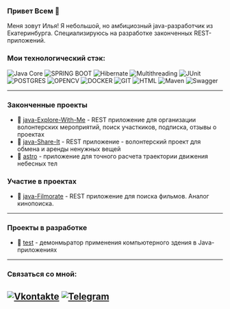 ### Привет Всем 👋

Меня зовут Илья!
Я небольшой, но амбициозный java-разработчик из Екатеринбурга.
Специализируюсь на разработке законченных REST-приложений.

### Мои технологический стэк:


![Java Core](https://img.shields.io/badge/-Java-003f5c?style=for-the-badge&logo=appveyor) ![SPRING BOOT](https://img.shields.io/badge/-SPRING_BOOT-003f5c?style=for-the-badge&logo=appveyor) ![Hibernate](https://img.shields.io/badge/-Hibernate-003f5c?style=for-the-badge&logo=appveyor) ![Multithreading](https://img.shields.io/badge/-Multithreading-003f5c?style=for-the-badge&logo=appveyor) ![JUnit](https://img.shields.io/badge/-JUnit-003f5c?style=for-the-badge&logo=appveyor) ![POSTGRES](https://img.shields.io/badge/-POSTGRES-003f5c?style=for-the-badge&logo=appveyor) ![OPENCV](https://img.shields.io/badge/-OpenCV-003f5c?style=for-the-badge&logo=opencv) ![DOCKER](https://img.shields.io/badge/-DOCKER-003f5c?style=for-the-badge&logo=docker) ![GIT](https://img.shields.io/badge/-GIT-003f5c?style=for-the-badge&logo=git) ![HTML](https://img.shields.io/badge/-HTML-003f5c?style=for-the-badge&logo=appveyor) ![Maven](https://img.shields.io/badge/apache_maven-C71A36?style=for-the-badge&logo=apachemaven&logoColor=white)
![Swagger](https://img.shields.io/badge/Swagger-85EA2D?style=for-the-badge&logo=Swagger&logoColor=white)

---
### Законченные проекты

- :balloon:  [java-Explore-With-Me](https://github.com/devShurakov/java-Explore-With-Me) - REST приложение для организации волонтерских мероприятий, поиск участкиков, подписка, отзывы о проектах
- :balloon:  [java-Share-It](https://github.com/ism-ektb/java-shareit) - REST приложение - волонтерский проект для обмена и аренды ненужных вещей
- :balloon:  [astro](https://github.com/ism-ektb/astro) - приложение для точного расчета траектории движения небесных тел

### Участие в проектах

- :balloon:  [java-Filmorate](https://github.com/PetrovEgorVladimirovich1/java-filmorate) - REST приложение для поиска фильмов. Аналог кинопоиска.

---
### Проекты в разработке

- :balloon:  [test](https://github.com/ism-ektb/test) - демонмьратор применения компьютерного здения в Java-приложениях
  
---
### Связаться со мной:

[![Vkontakte](https://img.shields.io/badge/-Vkontakte-003f5c?style=for-the-badge&logo=Vk)]([https://vk.com/web.step](https://vk.com/id6930907)) [![Telegram](https://img.shields.io/badge/-Telegram-003f5c?style=for-the-badge&logo=TG)](https://t.me/ism_ek)
-


<!--
**ism-ektb/ism-ektb** is a ✨ _special_ ✨ repository because its `README.md` (this file) appears on your GitHub profile.

Here are some ideas to get you started:

- 🔭 I’m currently working on ...
- 🌱 I’m currently learning ...
- 👯 I’m looking to collaborate on ...
- 🤔 I’m looking for help with ...
- 💬 Ask me about ...
- 📫 How to reach me: ...
- 😄 Pronouns: ...
- ⚡ Fun fact: ...
-->
